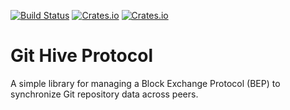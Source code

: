 [![Build Status](https://travis-ci.org/githive/githive-protocol.svg?branch=release)](https://travis-ci.org/githive/githive-protocol)
[![Crates.io](https://img.shields.io/crates/v/git-hive-protocol.svg)](https://crates.io/crates/git-hive-protocol)
[![Crates.io](https://img.shields.io/crates/l/git-hive-protocol.svg)](https://raw.githubusercontent.com/githive/githive-protocol/dev/license.txt)

# Git Hive Protocol
A simple library for managing a Block Exchange Protocol (BEP) to synchronize Git repository data across peers.
